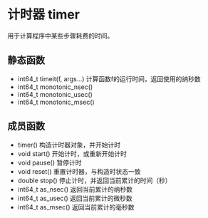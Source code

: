# 计时器 timer

用于计算程序中某些步骤耗费的时间。

## 静态函数
- int64_t timeit(f, args...) 计算函数f的运行时间，返回使用的纳秒数
- int64_t monotonic_nsec()
- int64_t monotonic_usec()
- int64_t monotonic_msec()

## 成员函数
- timer() 构造计时器对象，并开始计时
- void start() 开始计时，或重新开始计时
- void pause() 暂停计时
- void reset() 重置计时器，与构造时状态一致
- double stop()  停止计时，并返回当前累计的时间（秒）
- int64_t as_nsec() 返回当前累计的纳秒数
- int64_t as_usec() 返回当前累计的微秒数
- int64_t as_msec() 返回当前累计的毫秒数
